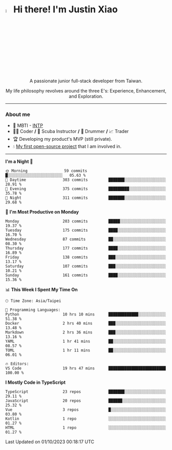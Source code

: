 # <img src="https://media.giphy.com/media/hvRJCLFzcasrR4ia7z/giphy.gif" width="5%">Hi there! I'm Justin Xiao
<p align="center">A passionate junior full-stack developer from Taiwan.  </p>
<p align="center">My life philosophy revolves around the three E's: Experience, Enhancement, and Exploration.</p>

---
### About me
- 👀 MBTI - [INTP](https://www.16personalities.com/intp-personality)
- 👨‍💻 Coder **/** 🤿 Scuba Instructor **/** 🥁 Drummer **/** 📈 Trader
- 🏆 Developing my product's MVP (still private).
- 💧 [My first open-source project](https://github.com/Game-as-a-Service/Game-Lobby-Web) that I am involved in.

---
<!--START_SECTION:waka-->
**I'm a Night 🦉** 

```text
🌞 Morning                59 commits          █░░░░░░░░░░░░░░░░░░░░░░░░   05.63 % 
🌆 Daytime                303 commits         ███████░░░░░░░░░░░░░░░░░░   28.91 % 
🌃 Evening                375 commits         █████████░░░░░░░░░░░░░░░░   35.78 % 
🌙 Night                  311 commits         ███████░░░░░░░░░░░░░░░░░░   29.68 % 
```
📅 **I'm Most Productive on Monday** 

```text
Monday                   203 commits         █████░░░░░░░░░░░░░░░░░░░░   19.37 % 
Tuesday                  175 commits         ████░░░░░░░░░░░░░░░░░░░░░   16.70 % 
Wednesday                87 commits          ██░░░░░░░░░░░░░░░░░░░░░░░   08.30 % 
Thursday                 177 commits         ████░░░░░░░░░░░░░░░░░░░░░   16.89 % 
Friday                   138 commits         ███░░░░░░░░░░░░░░░░░░░░░░   13.17 % 
Saturday                 107 commits         ███░░░░░░░░░░░░░░░░░░░░░░   10.21 % 
Sunday                   161 commits         ████░░░░░░░░░░░░░░░░░░░░░   15.36 % 
```


📊 **This Week I Spent My Time On** 

```text
🕑︎ Time Zone: Asia/Taipei

💬 Programming Languages: 
Python                   10 hrs 10 mins      █████████████░░░░░░░░░░░░   51.38 % 
Docker                   2 hrs 40 mins       ███░░░░░░░░░░░░░░░░░░░░░░   13.48 % 
Markdown                 2 hrs 36 mins       ███░░░░░░░░░░░░░░░░░░░░░░   13.16 % 
YAML                     1 hr 41 mins        ██░░░░░░░░░░░░░░░░░░░░░░░   08.57 % 
TOML                     1 hr 11 mins        ██░░░░░░░░░░░░░░░░░░░░░░░   06.01 % 

🔥 Editors: 
VS Code                  19 hrs 47 mins      █████████████████████████   100.00 % 
```

**I Mostly Code in TypeScript** 

```text
TypeScript               23 repos            ███████░░░░░░░░░░░░░░░░░░   29.11 % 
JavaScript               20 repos            ██████░░░░░░░░░░░░░░░░░░░   25.32 % 
Vue                      3 repos             █░░░░░░░░░░░░░░░░░░░░░░░░   03.80 % 
Kotlin                   1 repo              ░░░░░░░░░░░░░░░░░░░░░░░░░   01.27 % 
HTML                     1 repo              ░░░░░░░░░░░░░░░░░░░░░░░░░   01.27 % 
```




 Last Updated on 01/10/2023 00:18:17 UTC
<!--END_SECTION:waka-->
